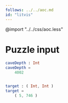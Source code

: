 ```yaml
---
follows: ../../aoc.md
id: "litvis"
---
```


@import "../../css/aoc.less"

# Puzzle input

```elm {l=hidden r}
caveDepth : Int
caveDepth =
    4002


target : ( Int, Int )
target =
    ( 5, 746 )
```
